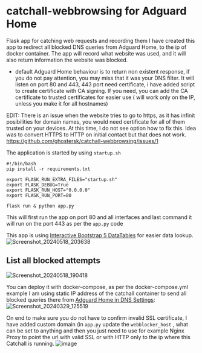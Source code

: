 # catchall-webbrowsing for Adguard Home
Flask app for catching web requests and recording them
I have created this app to redirect all blocked DNS queries from Adguard Home, to the ip of docker container.
The app will record what website was used, and it will also return information the website was blocked.
- default Adguard Home behaviour is to return non existent response, if you do not pay attention, you may miss that it was your DNS filter.
It will listen on port 80 and 443, 443 port need certificate, i have added script to create certificate with CA signing.
If you need, you can add the CA certificate to trusted certificates for easier use ( will work only on the IP, unless you make it for all hostnames)

EDIT:
There is an issue when the website tries to go to https, as it has infinit posibilities for domain names, you would need certificate for all of them trusted on your devices.
At this time, I do not see option how to fix this. Idea was to convert HTTPS to HTTP on initial contact but that does not work.
https://github.com/ghostersk/catchall-webbrowsing/issues/1

The application is started by using `startup.sh`
```
#!/bin/bash
pip install -r requirements.txt

export FLASK_RUN_EXTRA_FILES="startup.sh"
export FLASK_DEBUG=True
export FLASK_RUN_HOST="0.0.0.0"
export FLASK_RUN_PORT=80

flask run & python app.py
```
This will first run the app on port 80 and all interfaces and last command it will run on the port 443 as per the `app.py` code

This app is using [Interactive Bootstrap 5 DataTables](https://www.datatables.net/) for easier data lookup.
![Screenshot_20240518_203638](https://github.com/ghostersk/catchall-webbrowsing/assets/68815071/f8e7dd56-fd9b-4462-8a7e-e81e8e4e7fe6)

## List all blocked attempts
![Screenshot_20240518_190418](https://github.com/ghostersk/catchall-webbrowsing/assets/68815071/ad23243f-aaa4-4593-b8e5-0f692d204fc8)

You can deploy it with docker-compose, as per the docker-compose.yml example
I am using static IP address of the catchall container to send all blocked queries there from [Adguard Home in DNS Settings](https://adguard.com/kb/adguard-for-ios/solving-problems/low-level-settings/#:~:text=Blocking%20mode%E2%80%8B,REFUSED%20%E2%80%94%20respond%20with%20REFUSED%20code):
![Screenshot_20240329_125519](https://github.com/ghostersk/catchall-webbrowsing/assets/68815071/8a291a09-9f7c-4bdb-8b23-374c51e320d7)

On end to make sure you do not have to confirm invalid SSL certificate, I have added custom domain (in `app.py` update the `webblocker_host` , what can be set to anything and then you just need to use for example Nginx Proxy to point the url with valid SSL or with HTTP only to the ip where this Catchall is running.
![image](https://github.com/ghostersk/catchall-webbrowsing/assets/68815071/b06e61c1-5fec-401e-b7ce-20cabee2017b)

